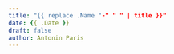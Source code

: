 ```yaml
---
title: "{{ replace .Name "-" " " | title }}" 
date: {{ .Date }}
draft: false
author: Antonin Paris
---
```



